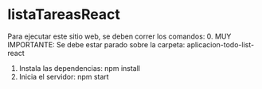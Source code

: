 # listaTareasReact


Para ejecutar este sitio web, se deben correr los comandos:
0. MUY IMPORTANTE: Se debe estar parado sobre la carpeta: aplicacion-todo-list-react
1. Instala las dependencias: npm install
2. Inicia el servidor: npm start
